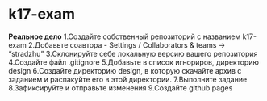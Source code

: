 # k17-exam
**Реальное дело**
1.Создайте собственный репозиторий с названием k17-exam
2.Добавьте соaвтора - Settings / Collaborators & teams → “stradzhu”
3.Склонируйте себе локальную версию вашего репозитория
4.Создайте файл .gitignore
5.Добавьте в список игнориров, директорию design
6.Создайте директорию design, в которую скачайте архив с заданием и распакуйте его в этой директории.
7.Выполните задание
8.Зафиксируйте и отправьте изменения
9.Создайте github pages
